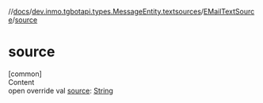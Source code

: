 //[docs](../../../index.md)/[dev.inmo.tgbotapi.types.MessageEntity.textsources](../index.md)/[EMailTextSource](index.md)/[source](source.md)



# source  
[common]  
Content  
open override val [source](source.md): [String](https://kotlinlang.org/api/latest/jvm/stdlib/kotlin/-string/index.html)  



